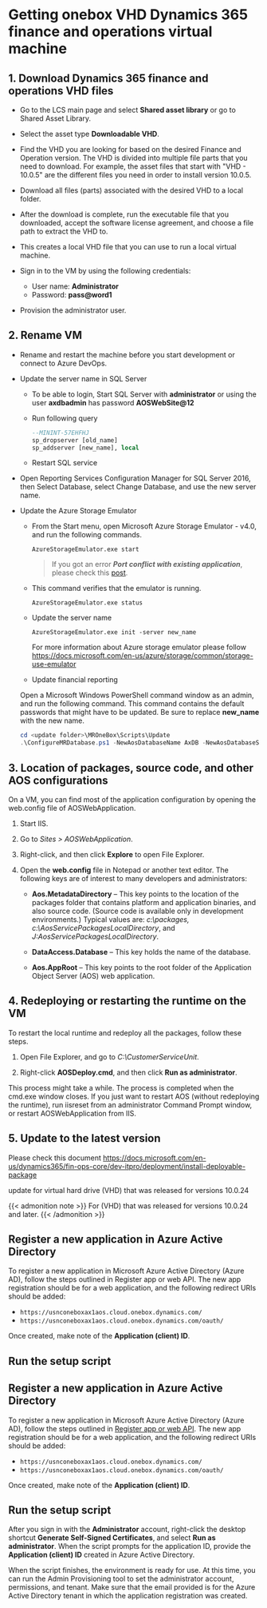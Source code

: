 # Getting onebox VHD Dynamics 365 finance and operations virtual machine


## 1. Download Dynamics 365 finance and operations VHD files

* Go to the LCS main page and select **Shared asset library** or go to Shared Asset Library.

* Select the asset type **Downloadable VHD**.

* Find the VHD you are looking for based on the desired Finance and Operation version. The VHD is divided into multiple file parts that you need to download. For example, the asset files that start with "VHD - 10.0.5" are the different files you need in order to install version 10.0.5.

* Download all files (parts) associated with the desired VHD to a local folder.

* After the download is complete, run the executable file that you downloaded, accept the software license agreement, and choose a file path to extract the VHD to.

* This creates a local VHD file that you can use to run a local virtual machine.

* Sign in to the VM by using the following credentials:

  * User name: **Administrator**
  * Password: **pass@word1**

* Provision the administrator user.

## 2. Rename VM

* Rename and restart the machine before you start development or connect to Azure DevOps.
* Update the server name in SQL Server

  * To be able to login, Start SQL Server with **administrator** or using the user **axdbadmin** has password **AOSWebSite@12**
  * Run following query

    ```sql
    --MININT-57EHFHJ
    sp_dropserver [old_name]
    sp_addserver [new_name], local
    ```

  * Restart SQL service

* Open Reporting Services Configuration Manager for SQL Server 2016, then Select Database, select Change Database, and use the new server name.
* Update the Azure Storage Emulator

  * From the Start menu, open Microsoft Azure Storage Emulator - v4.0, and run the following commands.

    ```AzureStorageEmulator.exe start```

    > If you got an error **_Port conflict with existing application_**, please check this [post](../2020-04-05-azure-storage-emulator-port-conflict-with-existing-application/).

  * This command verifies that the emulator is running.

    ```AzureStorageEmulator.exe status```

  * Update the server name

    ```AzureStorageEmulator.exe init -server new_name```

    For more information about Azure storage emulator please follow <https://docs.microsoft.com/en-us/azure/storage/common/storage-use-emulator>

  * Update financial reporting

  Open a Microsoft Windows PowerShell command window as an admin, and run the following command. This command contains the default passwords that might have to be updated. Be sure to replace **new_name** with the new name.

    ```powershell
    cd <update folder>\MROneBox\Scripts\Update
    .\ConfigureMRDatabase.ps1 -NewAosDatabaseName AxDB -NewAosDatabaseServerName new_name -NewMRDatabaseName ManagementReporter -NewAxAdminUserPassword AOSWebSite@123 -NewMRAdminUserName MRUser -NewMRAdminUserPassword MRWebSite@123 -NewMRRuntimeUserName MRUSer -NewMRRuntimeUserPassword MRWebSite@123 -NewAxMRRuntimeUserName MRUser -NewAxMRRuntimeUserPassword MRWebSite@123
    ```

## 3. Location of packages, source code, and other AOS configurations

On a VM, you can find most of the application configuration by opening the web.config file of AOSWebApplication.

1. Start IIS.

2. Go to _Sites > AOSWebApplication_.

3. Right-click, and then click **Explore** to open File Explorer.

4. Open the **web.config** file in Notepad or another text editor. The following keys are of interest to many developers and administrators:

    * **Aos.MetadataDirectory** – This key points to the location of the packages folder that contains platform and application binaries, and also source code. (Source code is available only in development environments.) Typical values are: _c:\packages, c:\AosServicePackagesLocalDirectory_, and _J:AosServicePackagesLocalDirectory_.

    * **DataAccess.Database** – This key holds the name of the database.

    * **Aos.AppRoot** – This key points to the root folder of the Application Object Server (AOS) web application.

## 4. Redeploying or restarting the runtime on the VM

To restart the local runtime and redeploy all the packages, follow these steps.

1. Open File Explorer, and go to _C:\CustomerServiceUnit_.

2. Right-click **AOSDeploy.cmd**, and then click **Run as administrator**.

This process might take a while. The process is completed when the cmd.exe window closes. If you just want to restart AOS (without redeploying the runtime), run iisreset from an administrator Command Prompt window, or restart AOSWebApplication from IIS.

## 5. Update to the latest version

Please check this document
<https://docs.microsoft.com/en-us/dynamics365/fin-ops-core/dev-itpro/deployment/install-deployable-package>

update for virtual hard drive (VHD) that was released for versions 10.0.24

{{< admonition note >}}
For (VHD) that was released for versions 10.0.24 and later.
{{< /admonition >}}

## Register a new application in Azure Active Directory

To register a new application in Microsoft Azure Active Directory (Azure AD), follow the steps outlined in Register app or web API. The new app registration should be for a web application, and the following redirect URIs should be added:

-   `https://usnconeboxax1aos.cloud.onebox.dynamics.com/`
-   `https://usnconeboxax1aos.cloud.onebox.dynamics.com/oauth/`

Once created, make note of the **Application (client) ID**.

## Run the setup script

## Register a new application in Azure Active Directory

To register a new application in Microsoft Azure Active Directory (Azure AD), follow the steps outlined in [Register app or web API](https://docs.microsoft.com/en-us/azure/active-directory/develop/quickstart-register-app). The new app registration should be for a web application, and the following redirect URIs should be added:

-   `https://usnconeboxax1aos.cloud.onebox.dynamics.com/`
-   `https://usnconeboxax1aos.cloud.onebox.dynamics.com/oauth/`

Once created, make note of the **Application (client) ID**.

## Run the setup script

After you sign in with the **Administrator** account, right-click the desktop shortcut **Generate Self-Signed Certificates**, and select **Run as administrator**. When the script prompts for the application ID, provide the **Application (client) ID** created in Azure Active Directory.

When the script finishes, the environment is ready for use. At this time, you can run the Admin Provisioning tool to set the administrator account, permissions, and tenant. Make sure that the email provided is for the Azure Active Directory tenant in which the application registration was created.


